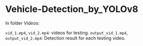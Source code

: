 # Vehicle-Detection_by_YOLOv8
In folder _Videos_:

`vid_1.mp4`, `vid_2.mp4`: videos for testing.
`output_vid_1.mp4`, `output_vid_2.mp4`: Detection result for each testing video.
